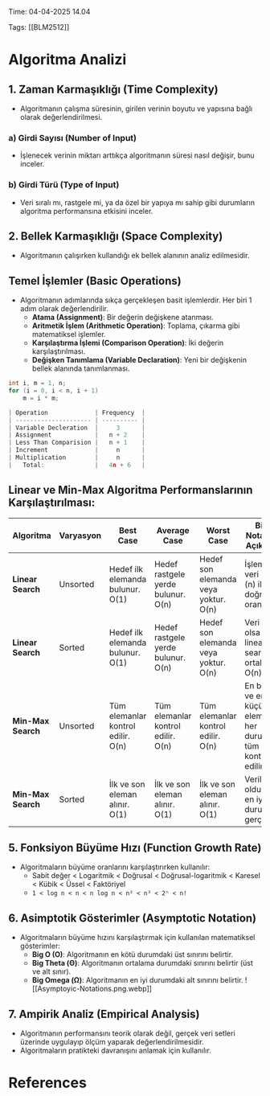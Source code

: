 
Time: 04-04-2025 14.04

Tags: [[BLM2512]]

# Algoritma Analizi

## 1. Zaman Karmaşıklığı (Time Complexity)
- Algoritmanın çalışma süresinin, girilen verinin boyutu ve yapısına bağlı olarak değerlendirilmesi.
### a) Girdi Sayısı (Number of Input)
- İşlenecek verinin miktarı arttıkça algoritmanın süresi nasıl değişir, bunu inceler.
### b) Girdi Türü (Type of Input)
- Veri sıralı mı, rastgele mi, ya da özel bir yapıya mı sahip gibi durumların algoritma performansına etkisini inceler.

## 2. Bellek Karmaşıklığı (Space Complexity)
- Algoritmanın çalışırken kullandığı ek bellek alanının analiz edilmesidir.

## Temel İşlemler (Basic Operations)
- Algoritmanın adımlarında sıkça gerçekleşen basit işlemlerdir. Her biri 1 adım olarak değerlendirilir.
  - **Atama (Assignment)**: Bir değerin değişkene atanması.
  - **Aritmetik İşlem (Arithmetic Operation)**: Toplama, çıkarma gibi matematiksel işlemler.
  - **Karşılaştırma İşlemi (Comparison Operation)**: İki değerin karşılaştırılması.
  - **Değişken Tanımlama (Variable Declaration)**: Yeni bir değişkenin bellek alanında tanımlanması.

```C
int i, m = 1, n;
for (i = 0, i < n, i + 1)
	m = i * m;

| Operation             | Frequency  |
| --------------------- | ---------- |
| Variable Decleration  |     3      |
| Assignment            |   n + 2    |
| Less Than Comparision |   n + 1    |
| Increment             |     n      |
| Multiplication        |     n      |
|   Total:              |   4n + 6   |
```

## Linear ve Min-Max Algoritma Performanslarının Karşılaştırılması:

| Algoritma          | Varyasyon | Best Case                          | Average Case                       | Worst Case                           | Big-O Notasyonu Açıklaması                                               |
| ------------------ | --------- | ---------------------------------- | ---------------------------------- | ------------------------------------ | ------------------------------------------------------------------------ |
| **Linear Search**  | Unsorted  | Hedef ilk elemanda bulunur. O(1)   | Hedef rastgele yerde bulunur. O(n) | Hedef son elemanda veya yoktur. O(n) | İşlem sayısı veri boyutu (n) ile doğru orantılıdır.                      |
| **Linear Search**  | Sorted    | Hedef ilk elemanda bulunur. O(1)   | Hedef rastgele yerde bulunur. O(n) | Hedef son elemanda veya yoktur. O(n) | Veri sıralı olsa bile linear search ortalama O(n) sürer.                 |
| **Min-Max Search** | Unsorted  | Tüm elemanlar kontrol edilir. O(n) | Tüm elemanlar kontrol edilir. O(n) | Tüm elemanlar kontrol edilir. O(n)   | En büyük ve en küçük eleman için her durumda tüm veriler kontrol edilir. |
| **Min-Max Search** | Sorted    | İlk ve son eleman alınır. O(1)     | İlk ve son eleman alınır. O(1)     | İlk ve son eleman alınır. O(1)       | Veriler sıralı olduğundan en iyi durum gerçekleşir.                      |

## 5. Fonksiyon Büyüme Hızı (Function Growth Rate)
- Algoritmaların büyüme oranlarını karşılaştırırken kullanılır:
  - Sabit değer < Logaritmik < Doğrusal < Doğrusal-logaritmik < Karesel < Kübik < Üssel < Faktöriyel
  - `1 < log n < n < n log n < n² < n³ < 2ⁿ < n!`

## 6. Asimptotik Gösterimler (Asymptotic Notation)
- Algoritmaların büyüme hızını karşılaştırmak için kullanılan matematiksel gösterimler:
  - **Big O (O)**: Algoritmanın en kötü durumdaki üst sınırını belirtir.
  - **Big Theta (Θ)**: Algoritmanın ortalama durumdaki sınırını belirtir (üst ve alt sınır).
  - **Big Omega (Ω)**: Algoritmanın en iyi durumdaki alt sınırını belirtir.
![[Asymptoyic-Notations.png.webp]]

## 7. Ampirik Analiz (Empirical Analysis)
- Algoritmanın performansını teorik olarak değil, gerçek veri setleri üzerinde uygulayıp ölçüm yaparak değerlendirilmesidir.
- Algoritmaların pratikteki davranışını anlamak için kullanılır.

# References
